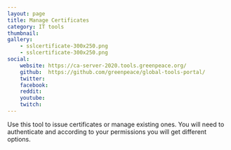 ```yaml
---
layout: page
title: Manage Certificates
category: IT tools
thumbnail: 
gallery:
    - sslcertificate-300x250.png
    - sslcertificate-300x250.png
social:
    website: https://ca-server-2020.tools.greenpeace.org/
    github:  https://github.com/greenpeace/global-tools-portal/
    twitter:
    facebook:
    reddit:
    youtube:
    twitch:
---
```

Use this tool to issue certificates or manage existing ones. You will need to authenticate and according to your permissions you will get different options.
